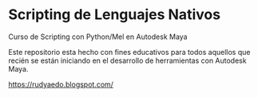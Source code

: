 # Scripting de Lenguajes Nativos
Curso de Scripting con Python/Mel en Autodesk Maya

Este repositorio esta hecho con fines educativos para todos aquellos que recién se están iniciando en el desarrollo de herramientas con Autodesk Maya.

https://rudyaedo.blogspot.com/
